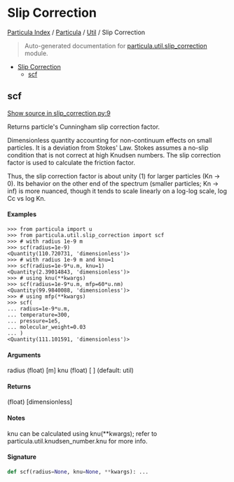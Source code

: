 # Slip Correction

[Particula Index](../../README.md#particula-index) / [Particula](../index.md#particula) / [Util](./index.md#util) / Slip Correction

> Auto-generated documentation for [particula.util.slip_correction](../../../particula/util/slip_correction.py) module.

- [Slip Correction](#slip-correction)
  - [scf](#scf)

## scf

[Show source in slip_correction.py:9](../../../particula/util/slip_correction.py#L9)

Returns particle's Cunningham slip correction factor.

Dimensionless quantity accounting for non-continuum effects
on small particles. It is a deviation from Stokes' Law.
Stokes assumes a no-slip condition that is not correct at
high Knudsen numbers. The slip correction factor is used to
calculate the friction factor.

Thus, the slip correction factor is about unity (1) for larger
particles (Kn -> 0). Its behavior on the other end of the
spectrum (smaller particles; Kn -> inf) is more nuanced, though
it tends to scale linearly on a log-log scale, log Cc vs log Kn.

#### Examples

```
>>> from particula import u
>>> from particula.util.slip_correction import scf
>>> # with radius 1e-9 m
>>> scf(radius=1e-9)
<Quantity(110.720731, 'dimensionless')>
>>> # with radius 1e-9 m and knu=1
>>> scf(radius=1e-9*u.m, knu=1)
<Quantity(2.39014843, 'dimensionless')>
>>> # using knu(**kwargs)
>>> scf(radius=1e-9*u.m, mfp=60*u.nm)
<Quantity(99.9840088, 'dimensionless')>
>>> # using mfp(**kwargs)
>>> scf(
... radius=1e-9*u.m,
... temperature=300,
... pressure=1e5,
... molecular_weight=0.03
... )
<Quantity(111.101591, 'dimensionless')>
```

#### Arguments

radius  (float) [m]
knu     (float) [ ] (default: util)

#### Returns

(float) [dimensionless]

#### Notes

knu can be calculated using knu(**kwargs);
refer to particula.util.knudsen_number.knu for more info.

#### Signature

```python
def scf(radius=None, knu=None, **kwargs): ...
```